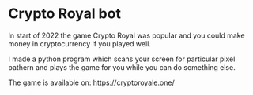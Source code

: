# Crypto Royal bot

In start of 2022 the game Crypto Royal was popular and you could make money in cryptocurrency if you played well.

I made a python program which scans your screen for particular pixel pathern and plays the game for you while you can do something else.

The game is available on: https://cryptoroyale.one/
